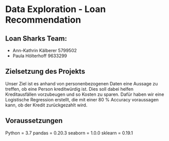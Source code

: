 # Data Exploration - Loan Recommendation

## Loan Sharks Team:
- Ann-Kathrin Kälberer 5799502
- Paula Hölterhoff 9633299

## Zielsetzung des Projekts
Unser Ziel ist es anhand von personenbezogenen Daten eine Aussage zu treffen, ob eine Person kreditwürdig ist.
Dies soll dabei helfen Kreditausfällen vorzubeugen und so Kosten zu sparen.
Dafür haben wir eine Logistische Regression erstellt, die mit einer 80 % Accuracy voraussagen kann, ob der Kredit zurückgezahlt wird.

## Voraussetzungen 
Python = 3.7
pandas = 0.20.3
seaborn = 1.0.0
sklearn = 0.19.1
